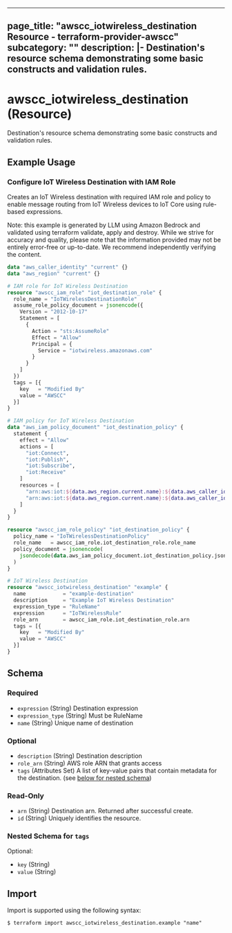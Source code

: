 
---
page_title: "awscc_iotwireless_destination Resource - terraform-provider-awscc"
subcategory: ""
description: |-
  Destination's resource schema demonstrating some basic constructs and validation rules.
---

# awscc_iotwireless_destination (Resource)

Destination's resource schema demonstrating some basic constructs and validation rules.

## Example Usage

### Configure IoT Wireless Destination with IAM Role

Creates an IoT Wireless destination with required IAM role and policy to enable message routing from IoT Wireless devices to IoT Core using rule-based expressions.
                                
Note: this example is generated by LLM using Amazon Bedrock and validated using terraform validate, apply and destroy. While we strive for accuracy and quality, please note that the information provided may not be entirely error-free or up-to-date. We recommend independently verifying the content.

```terraform
data "aws_caller_identity" "current" {}
data "aws_region" "current" {}

# IAM role for IoT Wireless Destination
resource "awscc_iam_role" "iot_destination_role" {
  role_name = "IoTWirelessDestinationRole"
  assume_role_policy_document = jsonencode({
    Version = "2012-10-17"
    Statement = [
      {
        Action = "sts:AssumeRole"
        Effect = "Allow"
        Principal = {
          Service = "iotwireless.amazonaws.com"
        }
      }
    ]
  })
  tags = [{
    key   = "Modified By"
    value = "AWSCC"
  }]
}

# IAM policy for IoT Wireless Destination
data "aws_iam_policy_document" "iot_destination_policy" {
  statement {
    effect = "Allow"
    actions = [
      "iot:Connect",
      "iot:Publish",
      "iot:Subscribe",
      "iot:Receive"
    ]
    resources = [
      "arn:aws:iot:${data.aws_region.current.name}:${data.aws_caller_identity.current.account_id}:topic/*",
      "arn:aws:iot:${data.aws_region.current.name}:${data.aws_caller_identity.current.account_id}:topic-filter/*"
    ]
  }
}

resource "awscc_iam_role_policy" "iot_destination_policy" {
  policy_name = "IoTWirelessDestinationPolicy"
  role_name   = awscc_iam_role.iot_destination_role.role_name
  policy_document = jsonencode(
    jsondecode(data.aws_iam_policy_document.iot_destination_policy.json)
  )
}

# IoT Wireless Destination
resource "awscc_iotwireless_destination" "example" {
  name            = "example-destination"
  description     = "Example IoT Wireless Destination"
  expression_type = "RuleName"
  expression      = "IoTWirelessRule"
  role_arn        = awscc_iam_role.iot_destination_role.arn
  tags = [{
    key   = "Modified By"
    value = "AWSCC"
  }]
}
```

<!-- schema generated by tfplugindocs -->
## Schema

### Required

- `expression` (String) Destination expression
- `expression_type` (String) Must be RuleName
- `name` (String) Unique name of destination

### Optional

- `description` (String) Destination description
- `role_arn` (String) AWS role ARN that grants access
- `tags` (Attributes Set) A list of key-value pairs that contain metadata for the destination. (see [below for nested schema](#nestedatt--tags))

### Read-Only

- `arn` (String) Destination arn. Returned after successful create.
- `id` (String) Uniquely identifies the resource.

<a id="nestedatt--tags"></a>
### Nested Schema for `tags`

Optional:

- `key` (String)
- `value` (String)

## Import

Import is supported using the following syntax:

```shell
$ terraform import awscc_iotwireless_destination.example "name"
```
